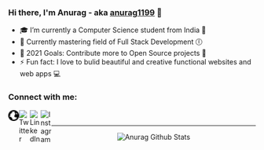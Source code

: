 ### Hi there, I'm Anurag - aka [anurag1199](https://anurag1199.github.io/) 👋

- 🎓 I’m currently a Computer Science student from India 🏡
- 🌱 Currently mastering field of Full Stack Development 🕕
- 🥅 2021 Goals: Contribute more to Open Source projects 🚅
- ⚡ Fun fact: I love to bulid beautiful and creative functional websites and web apps 💻

### Connect with me:
[<img align="left" alt="anurag1199" width="22px" src="https://raw.githubusercontent.com/iconic/open-iconic/master/svg/globe.svg" />](https://anurag1199.github.io/new-updated-cv/)
[<img align="left" alt="Twitter" width="22px" src="https://cdn.jsdelivr.net/npm/simple-icons@v3/icons/twitter.svg" />](https://twitter.com/ANURAG74037481)
[<img align="left" alt="LinkedIn" width="22px" src="https://cdn.jsdelivr.net/npm/simple-icons@v3/icons/linkedin.svg" />](https://www.linkedin.com/in/anurag-55ab01193/)
[<img align="left" alt="Instagram" width="22px" src="https://cdn.jsdelivr.net/npm/simple-icons@v3/icons/instagram.svg" />](https://www.instagram.com/anurag.1199/)

<BR>

---

<p align="center">
<img align="centre" alt="Anurag Github Stats" src="https://github-readme-stats.vercel.app/api?username=anurag1199&show_icons=true&hide_border=false&hide=prs" />
</p>
